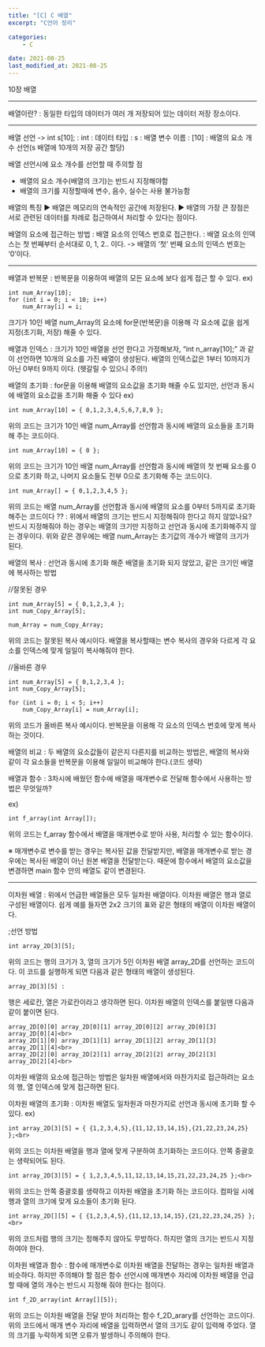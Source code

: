 ```yaml
---
title: "[C] C 배열"
excerpt: "C언어 정리"

categories:
    - C

date: 2021-08-25
last_modified_at: 2021-08-25
---
```


10장 배열

---

배열이란?
: 동일한 타입의 데이터가 여러 개 저장되어 있는 데이터 저장 장소이다.

---

배열 선언
-> int s[10];
: int : 데이터 타입
: s : 배열 변수 이름
: [10] : 배열의 요소 개수 선언(s 배열에 10개의 저장 공간 할당)

배열 선언시에 요소 개수를 선언할 때 주의할 점
- 배열의 요소 개수(배열의 크기)는 반드시 지정해야함
- 배열의 크기를 지정할때에 변수, 음수, 실수는 사용 불가능함

배열의 특징
▶ 배열은 메모리의 연속적인 공간에 저장된다.
▶ 배열의 가장 큰 장점은 서로 관련된 데이터를 차례로 접근하여서 처리할 수 있다는 점이다.

배열의 요소에 접근하는 방법
: 배열 요소의 인덱스 번호로 접근한다.
: 배열 요소의 인덱스는 첫 번째부터 순서대로 0, 1, 2.. 이다.
  -> 배열의 ‘첫’ 번째 요소의 인덱스 번호는 ‘0’이다.

---

배열과 반복문
: 반복문을 이용하여 배열의 모든 요소에 보다 쉽게 접근 할 수 있다.
ex)

    int num_Array[10];
    for (int i = 0; i < 10; i++)
        num_Array[i] = i;

크기가 10인 배열 num_Array의 요소에 for문(반복문)을 이용해 각 요소에 값을 쉽게 지정(초기화, 저장) 해줄 수 있다.

배열과 인덱스
: 크기가 10인 배열을 선언 한다고 가정해보자, “int n_array[10];” 과 같이 선언하면 10개의 요소를 가진 배열이 생성된다. 배열의 인덱스값은 1부터 10까지가 아닌 0부터 9까지 이다. (헷갈릴 수 있으니 주의!)

배열의 초기화
: for문을 이용해 배열의 요소값을 초기화 해줄 수도 있지만, 선언과 동시에 배열의 요소값을 초기화 해줄 수 있다
ex)

    int num_Array[10] = { 0,1,2,3,4,5,6,7,8,9 };

위의 코드는 크기가 10인 배열 num_Array를 선언함과 동시에 배열의 요소들을 초기화해 주는 코드이다. 

    int num_Array[10] = { 0 };

위의 코드는 크기가 10인 배열 num_Array를 선언함과 동시에 배열의 첫 번째 요소를 0으로 초기화 하고, 나머지 요소들도 전부 0으로 초기화해 주는 코드이다.

    int num_Array[] = { 0,1,2,3,4,5 };

위의 코드는 배열 num_Array를 선언함과 동시에 배열의 요소를 0부터 5까지로 초기화 해주는 코드이다
?? : 위에서 배열의 크기는 반드시 지정해줘야 한다고 하지 않았나요?
반드시 지정해줘야 하는 경우는 배열의 크기만 지정하고 선언과 동시에 초기화해주지 않는 경우이다. 위와 같은 경우에는 배열 num_Array는 초기값의 개수가 배열의 크기가 된다.



배열의 복사
: 선언과 동시에 초기화 해준 배열을 초기화 되지 않았고, 같은 크기인 배열에 복사하는 방법

//잘못된 경우<br>

    int num_Array[5] = { 0,1,2,3,4 };
	int num_Copy_Array[5];

	num_Array = num_Copy_Array;

위의 코드는 잘못된 복사 예시이다. 배열을 복사할때는 변수 복사의 경우와 다르게 각 요소를 인덱스에 맞게 일일이 복사해줘야 한다.


//올바른 경우

	int num_Array[5] = { 0,1,2,3,4 };
	int num_Copy_Array[5];

	for (int i = 0; i < 5; i++)
		num_Copy_Array[i] = num_Array[i];

위의 코드가 올바른 복사 예시이다. 반복문을 이용해 각 요소의 인덱스 번호에 맞게 복사하는 것이다.

배열의 비교
: 두 배열의 요소값들이 같은지 다른지를 비교하는 방법은, 배열의 복사와 같이 각 요소들을 반복문을 이용해 일일이 비교해야 한다.(코드 생략)

배열과 함수
: 3차시에 배웠던 함수에 배열을 매개변수로 전달해 함수에서 사용하는 방법은 무엇일까?

ex)

    int f_array(int Array[]);

위의 코드는 f_array 함수에서 배열을 매개변수로 받아 사용, 처리할 수 있는 함수이다.

※ 매개변수로 변수를 받는 경우는 복사된 값을 전달받지만, 배열을 매개변수로 받는 경우에는 복사된 배열이 아닌 원본 배열을 전달받는다. 때문에 함수에서 배열의 요소값을 변경하면 main 함수 안의 배열도 같이 변경된다.

---

이차원 배열
: 위에서 언급한 배열들은 모두 일차원 배열이다. 이차원 배열은 행과 열로 구성된 배열이다. 쉽게 예를 들자면 2x2 크기의 표와 같은 형태의 배열이 이차원 배열이다.

;선언 방법

    int array_2D[3][5];

위의 코드는 행의 크기가 3, 열의 크기가 5인 이차원 배열 array_2D를 선언하는 코드이다. 이 코드를 실행하게 되면 다음과 같은 형태의 배열이 생성된다.

    array_2D[3][5] :


행은 세로칸, 열은 가로칸이라고 생각하면 된다. 이차원 배열의 인덱스를 붙일땐 다음과 같이 붙이면 된다.

    array_2D[0][0] array_2D[0][1] array_2D[0][2] array_2D[0][3] array_2D[0][4]<br>
    array_2D[1][0] array_2D[1][1] array_2D[1][2] array_2D[1][3] array_2D[1][4]<br>
    array_2D[2][0] array_2D[2][1] array_2D[2][2] array_2D[2][3] array_2D[2][4]<br>


이차원 배열의 요소에 접근하는 방법은 일차원 배열에서와 마찬가지로 접근하려는 요소의 행, 열 인덱스에 맞게 접근하면 된다.

이차원 배열의 초기화
: 이차원 배열도 일차원과 마찬가지로 선언과 동시에 초기화 할 수 있다.
ex)

    int array_2D[3][5] = { {1,2,3,4,5},{11,12,13,14,15},{21,22,23,24,25} };<br>

위의 코드는 이차원 배열을 행과 열에 맞게 구분하여 초기화하는 코드이다. 안쪽 중괄호는 생략되어도 된다. 

    int array_2D[3][5] = { 1,2,3,4,5,11,12,13,14,15,21,22,23,24,25 };<br>

위의 코드는 안쪽 중괄호를 생략하고 이차원 배열을 초기화 하는 코드이다. 컴파일 시에 행과 열의 크기에 맞게 요소들이 초기화 된다.

    int array_2D[][5] = { {1,2,3,4,5},{11,12,13,14,15},{21,22,23,24,25} };<br>

위의 코드처럼 행의 크기는 정해주지 않아도 무방하다. 하지만 열의 크기는 반드시 지정하여야 한다.

이차원 배열과 함수
: 함수에 매개변수로 이차원 배열을 전달하는 경우는 일차원 배열과 비슷하다. 하지만 주의해야 할 점은 함수 선언시에 매개변수 자리에 이차원 배열을 언급할 때에 열의 개수는 반드시 지정해 줘야 한다는 점이다.

    int f_2D_array(int Array[][5]);

위의 코드는 이차원 배열을 전달 받아 처리하는 함수 f_2D_arary를 선언하는 코드이다. 위의 코드에서 매개 변수 자리에 배열을 입력하면서 열의 크기도 같이 입력해 주었다. 열의 크기를 누락하게 되면 오류가 발생하니 주의해야 한다.